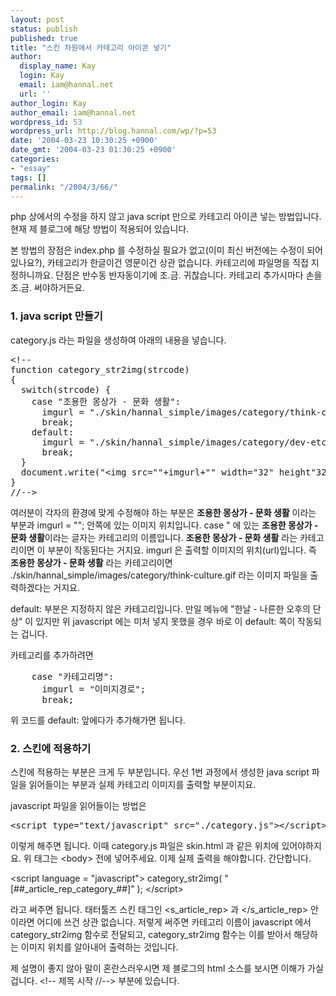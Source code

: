 ```yaml
---
layout: post
status: publish
published: true
title: "스킨 차원에서 카테고리 아이콘 넣기"
author:
  display_name: Kay
  login: Kay
  email: iam@hannal.net
  url: ''
author_login: Kay
author_email: iam@hannal.net
wordpress_id: 53
wordpress_url: http://blog.hannal.com/wp/?p=53
date: '2004-03-23 10:30:25 +0900'
date_gmt: '2004-03-23 01:30:25 +0900'
categories:
- "essay"
tags: []
permalink: "/2004/3/66/"
---
```

<p>php 상에서의 수정을 하지 않고 java script 만으로 카테고리 아이콘 넣는 방법입니다. 현재 제 블로그에 해당 방법이 적용되어 있습니다.</p>
<p>본 방법의 장점은 index.php 를 수정하실 필요가 없고(이미 최신 버전에는 수정이 되어있나요?), 카테고리가 한글이건 영문이건 상관 없습니다. 카테고리에 파일명을 직접 지정하니까요. 단점은 반수동 반자동이기에 조.금. 귀찮습니다. 카테고리 추가시마다 손을 조.금. 써야하거든요.</p>
<h3>1. java script 만들기</h3>
<p>category.js 라는 파일을 생성하여 아래의 내용을 넣습니다.</p>
<pre>
&lt;!--
function category_str2img(strcode)
{
  switch(strcode) {
    case "조용한 몽상가 - 문화 생활":
      imgurl = "./skin/hannal_simple/images/category/think-culture.gif";
      break;
    default:
      imgurl = "./skin/hannal_simple/images/category/dev-etc.gif";
      break;
  }
  document.write("&lt;img src=""+imgurl+"" width="32" height"32" alt=""+strcode+"" />");
}
//-->
</pre>
<p>여러분이 각자의 환경에 맞게 수정해야 하는 부분은 <b>조용한 몽상가 - 문화 생활</b> 이라는 부분과 imgurl = ""; 안쪽에 있는 이미지 위치입니다. case " 에 있는 <b>조용한 몽상가 - 문화 생활</b>이라는 글자는 카테고리의 이름입니다. <b>조용한 몽상가 - 문화 생활</b> 라는 카테고리이면 이 부분이 작동된다는 거지요. imgurl 은 출력할 이미지의 위치(url)입니다. 즉 <b>조용한 몽상가 - 문화 생활</b> 라는 카테고리이면 ./skin/hannal_simple/images/category/think-culture.gif 라는 이미지 파일을 출력하겠다는 거지요.</p>
<p>default: 부분은 지정하지 않은 카테고리입니다. 만일 메뉴에 "한날 - 나른한 오후의 단상" 이 있지만 위 javascript 에는 미처 넣지 못했을 경우 바로 이 default: 쪽이 작동되는 겁니다.</p>
<p>카테고리를 추가하려면</p>
<pre>
    case "카테고리명":
      imgurl = "이미지경로";
      break;
</pre>
<p>위 코드를 default: 앞에다가 추가해가면 됩니다.</p>
<h3>2. 스킨에 적용하기</h3>
<p>스킨에 적용하는 부분은 크게 두 부분입니다. 우선 1번 과정에서 생성한 java script 파일을 읽어들이는 부분과 실제 카테고리 이미지를 출력할 부분이지요.</p>
<p>javascript 파일을 읽어들이는 방법은</p>
<pre>
&lt;script type="text/javascript" src="./category.js">&lt;/script>
</pre>
<p>이렇게 해주면 됩니다. 이때 category.js 파일은 skin.html 과 같은 위치에 있어야하지요. 위 태그는 &lt;body> 전에 넣어주세요. 이제 실제 출력을 해야합니다. 간단합니다.</p>
<div class="code">
&lt;script language = "javascript"> category_str2img( "[&#35;&#35;_article_rep_category_&#35;&#35;]" ); &lt;/script>
</div>
<p>라고 써주면 됩니다. 태터툴즈 스킨 태그인 &lt;s_article_rep> 과 &lt;/s_article_rep> 안이라면 어디에 쓰건 상관 없습니다. 저렇게 써주면 카테고리 이름이 javascript 에서 category_str2img 함수로 전달되고, category_str2img 함수는 이를 받아서 해당하는 이미지 위치를 알아내어 출력하는 것입니다.</p>
<p>제 설명이 좋지 않아 말이 혼란스러우시면 제 블로그의 html 소스를 보시면 이해가 가실 겁니다. &lt;!-- 제목 시작 //--> 부분에 있습니다.</p>

